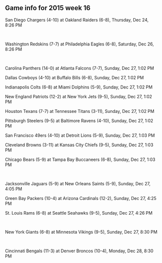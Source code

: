 ## Game info for 2015 week 16
San Diego Chargers (4-10) at Oakland Raiders (6-8), Thursday, Dec 24, 8:26 PM


<br/>

Washington Redskins (7-7) at Philadelphia Eagles (6-8), Saturday, Dec 26, 8:26 PM


<br/>

Carolina Panthers (14-0) at Atlanta Falcons (7-7), Sunday, Dec 27, 1:02 PM

Dallas Cowboys (4-10) at Buffalo Bills (6-8), Sunday, Dec 27, 1:02 PM

Indianapolis Colts (6-8) at Miami Dolphins (5-9), Sunday, Dec 27, 1:02 PM

New England Patriots (12-2) at New York Jets (9-5), Sunday, Dec 27, 1:02 PM

Houston Texans (7-7) at Tennessee Titans (3-11), Sunday, Dec 27, 1:02 PM

Pittsburgh Steelers (9-5) at Baltimore Ravens (4-10), Sunday, Dec 27, 1:02 PM

San Francisco 49ers (4-10) at Detroit Lions (5-9), Sunday, Dec 27, 1:03 PM

Cleveland Browns (3-11) at Kansas City Chiefs (9-5), Sunday, Dec 27, 1:03 PM

Chicago Bears (5-9) at Tampa Bay Buccaneers (6-8), Sunday, Dec 27, 1:03 PM


<br/>

Jacksonville Jaguars (5-9) at New Orleans Saints (5-9), Sunday, Dec 27, 4:05 PM

Green Bay Packers (10-4) at Arizona Cardinals (12-2), Sunday, Dec 27, 4:25 PM

St. Louis Rams (6-8) at Seattle Seahawks (9-5), Sunday, Dec 27, 4:26 PM


<br/>

New York Giants (6-8) at Minnesota Vikings (9-5), Sunday, Dec 27, 8:30 PM


<br/>

Cincinnati Bengals (11-3) at Denver Broncos (10-4), Monday, Dec 28, 8:30 PM

